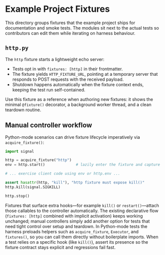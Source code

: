# Example Project Fixtures

This directory groups fixtures that the example project ships for documentation
and smoke tests. The modules sit next to the actual tests so contributors can
edit them while iterating on harness behaviour.

## `http.py`

The `http` fixture starts a lightweight echo server:

- Tests opt in with `fixtures: [http]` in their frontmatter.
- The fixture yields `HTTP_FIXTURE_URL`, pointing at a temporary server that
  responds to POST requests with the received payload.
- Shutdown happens automatically when the fixture context ends, keeping the test
  run self-contained.

Use this fixture as a reference when authoring new fixtures: it shows the
minimal `@fixture()` decorator, a background worker thread, and a clean teardown
routine.

## Manual controller workflow

Python-mode scenarios can drive fixture lifecycle imperatively via
`acquire_fixture()`:

```python
import signal

http = acquire_fixture("http")
env = http.start()              # lazily enter the fixture and capture its env

# ... exercise client code using env or http.env ...

assert hasattr(http, "kill"), "http fixture must expose kill()"
http.kill(signal.SIGKILL)

http.stop()
```

Fixtures that surface extra hooks—for example `kill()` or `restart()`—attach
those callables to the controller automatically. The existing declarative flow
(`fixtures: [http]` combined with implicit activation) keeps working unchanged;
manual controllers simply add another option for tests that need tight control
over setup and teardown. In Python-mode tests the harness preloads helpers such
as `acquire_fixture`, `Executor`, and `fixtures()`, so you can call them
directly without boilerplate imports. When a test relies on a specific hook
(like `kill()`), assert its presence so the fixture contract stays explicit and
regressions fail fast.
